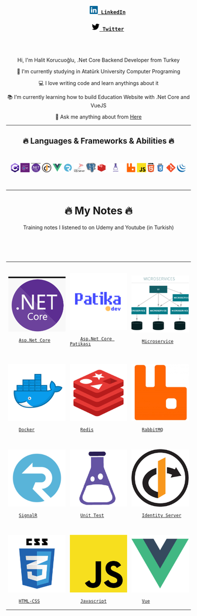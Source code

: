   <h3 align="center">
    <code>
      <a href="https://www.linkedin.com/in/abdullah-halit-korucuo%C4%9Flu-4578a219b/" target="_blank" title="LinkedIn Profile"><img width="22" src="https://raw.githubusercontent.com/korucuoglu/korucuoglu/main/images/linkedin.svg"> LinkedIn</a>
    </code>
     <code>
      <a href="https://twitter.com/Korucuoglu16" target="_blank" title="LinkedIn Profile"><img width="22" src="https://raw.githubusercontent.com/korucuoglu/korucuoglu/main/images/twitter.svg"> Twitter</a>
    </code>
  </h3>

  <br>
  <div align="center">
    <p>Hi, I'm Halit Korucuoğlu, .Net Core Backend Developer from Turkey</p>
    <p>🔬 I'm currently studying in Atatürk University Computer Programing</p>
    <p>💻 I love writing code and learn anythings about it
    </p>
    <p>📚 I’m currently learning how to build Education Website with .Net Core and VueJS </p>
   <p>
    💬 Ask me anything about from <a href="https://github.com/korucuoglu/korucuoglu/issues" title="Issues">Here</a> </p>
  </div>

  <hr>
  <h2 align="center">🔥 Languages & Frameworks & Abilities 🔥</h2>
  <br>
  <p align="center">
     <code><img title="C#" height="25" src="https://raw.githubusercontent.com/korucuoglu/korucuoglu/main/images/c-sharp.png"></code>
     <code><img title="Entity Framework" height="25" src="https://raw.githubusercontent.com/korucuoglu/korucuoglu/main/images/ef-core.png"></code>
     <code><img title=".Net Core" height="25" src="https://raw.githubusercontent.com/korucuoglu/korucuoglu/main/images/dotnet-core.png"></code>
     <code><img title="Identity Server" height="25" src="https://raw.githubusercontent.com/korucuoglu/korucuoglu/main/images/identity-server.png"></code>
     <code><img title="VueJs" height="25" src="https://raw.githubusercontent.com/korucuoglu/korucuoglu/main/images/vue.png"></code>
     <code><img title="SignalR" height="25" src="https://raw.githubusercontent.com/korucuoglu/korucuoglu/main/images/signalr.png"></code>
     <code><img title="MSSQL" height="25" src="https://raw.githubusercontent.com/korucuoglu/korucuoglu/main/images/mssql.png"></code>
     <code><img title="Postgres" height="25" src="https://raw.githubusercontent.com/korucuoglu/korucuoglu/main/images/postgres.png"></code>
     <code><img title="Redis" height="25" src="https://raw.githubusercontent.com/korucuoglu/korucuoglu/main/images/redis.png"></code>
     <code><img title="Unit Test" height="25" src="https://raw.githubusercontent.com/korucuoglu/korucuoglu/main/images/unit-test.png"></code>
     <code><img title="RabbitMQ" height="25" src="https://raw.githubusercontent.com/korucuoglu/korucuoglu/main/images/rabbitmq.png"></code>
     <code><img title="Javascript" height="25" src="https://raw.githubusercontent.com/korucuoglu/korucuoglu/main/images/javascript.svg"></code>
     <code><img title="HTML5" height="25" src="https://raw.githubusercontent.com/korucuoglu/korucuoglu/main/images/html5.svg"></code>
     <code><img title="CSS" height="25" src="https://raw.githubusercontent.com/korucuoglu/korucuoglu/main/images/css.svg"></code>
     <code><img title="Git" height="25" src="https://raw.githubusercontent.com/korucuoglu/korucuoglu/main/images/git-original.svg"></code>
     <code><img title="JQuery" height="25" src="https://raw.githubusercontent.com/korucuoglu/korucuoglu/main/images/jquery-original.svg"></code>
    
  </p>
  <br>
  <hr>
  <h1 align="center">🔥 My Notes 🔥</h1>

  <p align="center">Training notes I listened to on Udemy and Youtube (in Turkish)</p>

<code>
<div>
<table>
  <tr width="100%">
    <td width= "33%">
    <img src="https://raw.githubusercontent.com/korucuoglu/korucuoglu/main/images/dotnet-core.png" width="100%"><br>
    <a href="https://drive.google.com/file/d/12p4UyUdtLoz0vHDqmwl0z44jkVdyiprX/view" target="_blank">Asp.Net Core</span></a>
    </td>
    <td width="33%">
    <img src="https://raw.githubusercontent.com/korucuoglu/korucuoglu/main/images/patika.png" width="100%"><br>
    <a href="https://pbs.twimg.com/profile_images/1360317534172569614/sdir3Sab_400x400.jpg" target="blank">Asp.Net Core Patikası</a>
    </td>
    <td width="33%">
    <img src="https://raw.githubusercontent.com/korucuoglu/korucuoglu/main/images/microservice.png" width="100%"><br>
    <a href="https://drive.google.com/file/d/18I9NpnZXm_IknSZye7BJm8P5zgupZPpa/view" target="blank">Microservice</a>
  </tr>

   <tr width="100%">
    <td width= "33%">
    <img src="https://raw.githubusercontent.com/korucuoglu/korucuoglu/main/images/docker.png" width="100%"><br>
    <a href="https://drive.google.com/file/d/15PD9wrxOsnxXRaHbtoOwXP81i1GNbnEY/view" target="blank">Docker</a>
    </td>
    <td width="33%">
    <img src="https://raw.githubusercontent.com/korucuoglu/korucuoglu/main/images/redis.png" width="100%"><br>
    <a href="https://drive.google.com/file/d/15PD9wrxOsnxXRaHbtoOwXP81i1GNbnEY/view" target="blank">Redis</a>
    </td>
    <td width="33%">
    <img src="https://raw.githubusercontent.com/korucuoglu/korucuoglu/main/images/rabbitmq.png" width="100%"><br>
    <a href="https://drive.google.com/file/d/1RwmsyIuT3riC7sCovGcd827pK2-uNUVV/view" target="blank">RabbitMQ</a>
  </tr>

  <tr width="100%">
    <td width= "33%">
    <img src="https://raw.githubusercontent.com/korucuoglu/korucuoglu/main/images/signalr.png" width="100%"><br>
    <a href="https://drive.google.com/file/d/1Bg3-tV4vMRJn4-u9slbLKHIJAP0gtM8b/view" target="blank">SignalR</a>
    </td>
    <td width="33%">
    <img src="https://raw.githubusercontent.com/korucuoglu/korucuoglu/main/images/unit-test1.png" width="100%"><br>
    <a href="https://drive.google.com/file/d/1UjY5WV8qKcpcsgKMcaYjmqsCPy7boSgy/view" target="blank">Unit Test</a>
    </td>
    <td width="33%">
    <img src="https://raw.githubusercontent.com/korucuoglu/korucuoglu/main/images/identity-server.png" width="100%"><br>
    <a href="https://drive.google.com/file/d/12hZfDabcUWNzgJYAppVdTWUoeuDJOOl4/view" target="blank">Identity Server</a>
  </tr>

  <tr width="100%">
    <td width= "33%">
    <img src="https://raw.githubusercontent.com/korucuoglu/korucuoglu/main/images/css.svg" width="100%"><br>
    <a href="https://drive.google.com/file/d/15agRhvRSZNx_dtfIPS5fLmiqls0T0s-m/view" target="blank">HTML-CSS</a>
    </td>
    <td width="33%">
    <img src="https://raw.githubusercontent.com/korucuoglu/korucuoglu/main/images/javascript.svg" width="100%"><br>
    <a href="https://drive.google.com/file/d/176f6H7Ls0CGqXQHX1mBtcs9u7EjfVd1r/view" target="blank">Javascript</a>
    </td>
    <td width="33%">
    <img src="https://raw.githubusercontent.com/korucuoglu/korucuoglu/main/images/vue.png" width="100%"><br>
    <a href="https://drive.google.com/file/d/156xDOTzgkMl2JhuY-3pbnN6I9qJXo2aB/view" target="blank">Vue</a>
  </tr>
</table>

</div>

</code>
